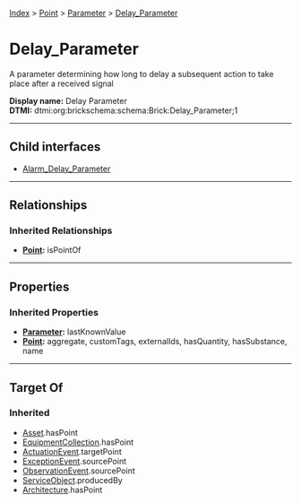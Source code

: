 [Index](../../../index.md) > [Point](../../Point.md) > [Parameter](../Parameter.md) > [Delay_Parameter](#)
# Delay_Parameter

A parameter determining how long to delay a subsequent action to take place after a received signal


**Display name:** Delay Parameter<br />
**DTMI:** dtmi:org:brickschema:schema:Brick:Delay_Parameter;1

---

## Child interfaces
* [Alarm_Delay_Parameter](Alarm_Delay_Parameter.md)

---

## Relationships

### Inherited Relationships
* **[Point](../../Point.md):** isPointOf

---

## Properties

### Inherited Properties
* **[Parameter](../Parameter.md):** lastKnownValue
* **[Point](../../Point.md):** aggregate, customTags, externalIds, hasQuantity, hasSubstance, name

---

## Target Of
### Inherited
* [Asset](../../../Asset/Asset.md).hasPoint
* [EquipmentCollection](../../../Collection/EquipmentCollection.md).hasPoint
* [ActuationEvent](../../../Event/PointEvent/ActuationEvent.md).targetPoint
* [ExceptionEvent](../../../Event/PointEvent/ExceptionEvent.md).sourcePoint
* [ObservationEvent](../../../Event/PointEvent/ObservationEvent.md).sourcePoint
* [ServiceObject](../../../Information/ServiceObject/ServiceObject.md).producedBy
* [Architecture](../../../Space/Architecture/Architecture.md).hasPoint
